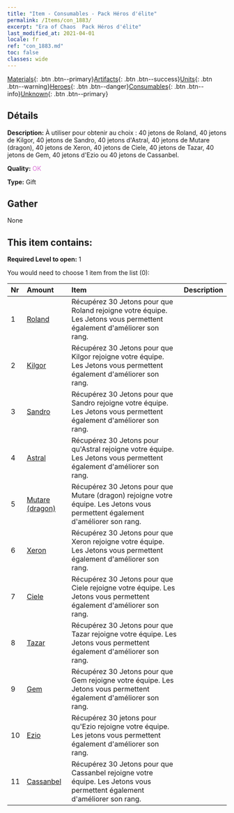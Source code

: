 ```yaml
---
title: "Item - Consumables - Pack Héros d'élite"
permalink: /Items/con_1883/
excerpt: "Era of Chaos  Pack Héros d'élite"
last_modified_at: 2021-04-01
locale: fr
ref: "con_1883.md"
toc: false
classes: wide
---
```

 [Materials](/fr/Items/){: .btn .btn--primary}[Artifacts](/fr/Items/Artifacts/){: .btn .btn--success}[Units](/fr/Items/Units/){: .btn .btn--warning}[Heroes](/fr/Items/Heroes/){: .btn .btn--danger}[Consumables](/fr/Items/Consumables/){: .btn .btn--info}[Unknown](/fr/Items/Unknown/){: .btn .btn--primary}

## Détails
 **Description:** À utiliser pour obtenir au choix : 40 jetons de Roland, 40 jetons de Kilgor, 40 jetons de Sandro, 40 jetons d'Astral, 40 jetons de Mutare (dragon), 40 jetons de Xeron, 40 jetons de Ciele, 40 jetons de Tazar, 40 jetons de Gem, 40 jetons d'Ezio ou 40 jetons de Cassanbel.

 **Quality:** <span style="color: #DA70D6">OK</span>

 **Type:** Gift

## Gather

  None

## This item contains:

 **Required Level to open:** 1

 You would need to choose 1 item from the list (0):

  | Nr | Amount |     Item    | Description |
  |:---|:-------|:------------|:-----------:|
  | 1 | [Roland](/fr/Items/her_362/) | Récupérez 30 Jetons pour que Roland rejoigne votre équipe. Les Jetons vous permettent également d'améliorer son rang. | 
  | 2 | [Kilgor](/fr/Items/her_374/) | Récupérez 30 Jetons pour que Kilgor rejoigne votre équipe. Les Jetons vous permettent également d'améliorer son rang. | 
  | 3 | [Sandro](/fr/Items/her_371/) | Récupérez 30 Jetons pour que Sandro rejoigne votre équipe. Les Jetons vous permettent également d'améliorer son rang. | 
  | 4 | [Astral](/fr/Items/her_388/) | Récupérez 30 Jetons pour qu'Astral rejoigne votre équipe. Les Jetons vous permettent également d'améliorer son rang. | 
  | 5 | [Mutare (dragon)](/fr/Items/her_390/) | Récupérez 30 Jetons pour que Mutare (dragon) rejoigne votre équipe. Les Jetons vous permettent également d'améliorer son rang. | 
  | 6 | [Xeron](/fr/Items/her_383/) | Récupérez 30 Jetons pour que Xeron rejoigne votre équipe. Les Jetons vous permettent également d'améliorer son rang. | 
  | 7 | [Ciele](/fr/Items/her_382/) | Récupérez 30 Jetons pour que Ciele rejoigne votre équipe. Les Jetons vous permettent également d'améliorer son rang. | 
  | 8 | [Tazar](/fr/Items/her_393/) | Récupérez 30 Jetons pour que Tazar rejoigne votre équipe. Les Jetons vous permettent également d'améliorer son rang. | 
  | 9 | [Gem](/fr/Items/her_369/) | Récupérez 30 Jetons pour que Gem rejoigne votre équipe. Les Jetons vous permettent également d'améliorer son rang. | 
  | 10 | [Ezio](/fr/Items/her_398/) | Récupérez 30 jetons pour qu'Ezio rejoigne votre équipe. Les jetons vous permettent également d'améliorer son rang. | 
  | 11 | [Cassanbel](/fr/Items/her_396/) | Récupérez 30 Jetons pour que Cassanbel rejoigne votre équipe. Les Jetons vous permettent également d'améliorer son rang. | 

